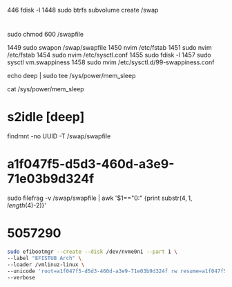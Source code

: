446 fdisk -l
1448 sudo btrfs subvolume create /swap

#

sudo chmod 600 /swapfile

1449 sudo swapon /swap/swapfile
1450 nvim /etc/fstab
1451 sudo nvim /etc/fstab
1454 sudo nvim /etc/sysctl.conf
1455 sudo fdisk -l
1457 sudo sysctl vm.swappiness
1458 sudo nvim /etc/sysctl.d/99-swappiness.conf

echo deep | sudo tee /sys/power/mem_sleep

cat /sys/power/mem_sleep

# s2idle [deep]

findmnt -no UUID -T /swap/swapfile

# a1f047f5-d5d3-460d-a3e9-71e03b9d324f

sudo filefrag -v /swap/swapfile | awk '$1=="0:" {print substr($4, 1, length($4)-2)}'

# 5057290

```bash
sudo efibootmgr --create --disk /dev/nvme0n1 --part 1 \
--label "EFISTUB Arch" \
--loader /vmlinuz-linux \
--unicode 'root=a1f047f5-d5d3-460d-a3e9-71e03b9d324f rw resume=a1f047f5-d5d3-460d-a3e9-71e03b9d324f resume_offset=5057290 initrd=\initramfs-linux.img mem_sleep_default=deep' \
--verbose
```
